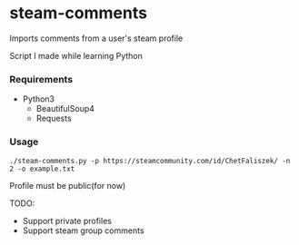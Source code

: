 # steam-comments
Imports comments from a user's steam profile

Script I made while learning Python

### Requirements

* Python3
  * BeautifulSoup4
  * Requests

### Usage

`./steam-comments.py -p https://steamcommunity.com/id/ChetFaliszek/ -n 2 -o example.txt`

Profile must be public(for now)

TODO:
* Support private profiles
* Support steam group comments
